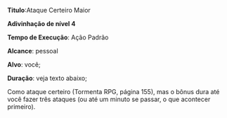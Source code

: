 **Titulo**:Ataque Certeiro Maior

**Adivinhação de nível 4**

**Tempo de Execução**: Ação Padrão

**Alcance**: pessoal

**Alvo**: você;

**Duração**: veja texto abaixo;

Como ataque certeiro (Tormenta 
RPG, página 155), mas o bônus dura até 
você fazer três ataques (ou até um minuto se passar, o que acontecer primeiro). 